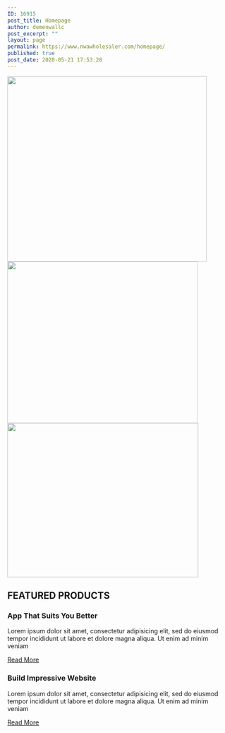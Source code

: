 ```yaml
---
ID: 16915
post_title: Homepage
author: demenwallc
post_excerpt: ""
layout: page
permalink: https://www.nwawholesaler.com/homepage/
published: true
post_date: 2020-05-21 17:53:28
---
```

<p><img width="452" height="419" src="https://www.nwawholesaler.com/wp-content/uploads/2020/05/Group-8.png" alt=""><br>
										<img width="431" height="366" src="https://www.nwawholesaler.com/wp-content/uploads/2020/05/celebrating-15-years-service-rebecca-homes-years-of-service-png-252_214.png" alt=""><br>
										<img width="433" height="349" src="https://www.nwawholesaler.com/wp-content/uploads/2020/05/Group-7.png" alt="">											</p>
<h2>FEATURED PRODUCTS</h2>

<!-- wp:gutentor/image-slider {"blockID":"95082f1c-2e33-4d98-ad05-4cbc8704b97d","gutentorBlockName":"gutentor/image-slider","blockSortableItems":[{"image":{"id":133,"title":"workplace-2303851_1920","filename":"workplace-2303851_1920.jpg","url":"https://www.demo.gutentor.com/wp-content/uploads/2019/07/workplace-2303851_1920.jpg","link":"https://www.demo.addonspress.com/block-press/free-block-demo/about/workplace-2303851_1920/","alt":"","author":"1","description":"","caption":"","name":"workplace-2303851_1920","status":"inherit","uploadedTo":11,"date":"2019-07-25T09:33:54.000Z","modified":"2019-07-25T09:33:54.000Z","menuOrder":0,"mime":"image/jpeg","type":"image","subtype":"jpeg","icon":"https://www.demo.addonspress.com/block-press/wp-includes/images/media/default.png","dateFormatted":"July 25, 2019","nonces":{"update":"097fd75e43","delete":"764c465284","edit":"652a05bc5d"},"editLink":"https://www.demo.addonspress.com/block-press/wp-admin/post.php?post=133\u0026action=edit","meta":false,"authorName":"demo.addonspress.com","uploadedToLink":"https://www.demo.addonspress.com/block-press/wp-admin/post.php?post=11\u0026action=edit","uploadedToTitle":"About","filesizeInBytes":102190,"filesizeHumanReadable":"100 KB","context":"","height":1280,"width":1920,"orientation":"landscape","sizes":{"thumbnail":{"height":150,"width":150,"url":"https://www.demo.gutentor.com/wp-content/uploads/2019/07/workplace-2303851_1920-150x150.jpg","orientation":"landscape"},"medium":{"height":200,"width":300,"url":"https://www.demo.gutentor.com/wp-content/uploads/2019/07/workplace-2303851_1920-300x200.jpg","orientation":"landscape"},"large":{"height":427,"width":640,"url":"https://www.demo.gutentor.com/wp-content/uploads/2019/07/workplace-2303851_1920-1024x683.jpg","orientation":"landscape"},"full":{"url":"https://www.demo.gutentor.com/wp-content/uploads/2019/07/workplace-2303851_1920.jpg","height":1280,"width":1920,"orientation":"landscape"}},"compat":{"item":"","meta":""}},"desc":"Lorem ipsum dolor sit amet, consectetur adipisicing elit, sed do eiusmod tempor incididunt ut labore et dolore magna aliqua. Ut enim ad minim veniam","title":"App That Suits You Better"},{"image":{"id":260,"title":"laptop-3190194_1920","filename":"laptop-3190194_1920.jpg","url":"https://www.demo.gutentor.com/wp-content/uploads/2019/07/laptop-3190194_1920.jpg","link":"https://www.demo.addonspress.com/block-press/free-block-demo/gallery/laptop-3190194_1920/","alt":"","author":"1","description":"","caption":"","name":"laptop-3190194_1920","status":"inherit","uploadedTo":251,"date":"2019-07-26T05:48:10.000Z","modified":"2019-07-26T05:48:10.000Z","menuOrder":0,"mime":"image/jpeg","type":"image","subtype":"jpeg","icon":"https://www.demo.addonspress.com/block-press/wp-includes/images/media/default.png","dateFormatted":"July 26, 2019","nonces":{"update":"7eaf34d5e5","delete":"465d243306","edit":"1298c07f4f"},"editLink":"https://www.demo.addonspress.com/block-press/wp-admin/post.php?post=260\u0026action=edit","meta":false,"authorName":"demo.addonspress.com","uploadedToLink":"https://www.demo.addonspress.com/block-press/wp-admin/post.php?post=251\u0026action=edit","uploadedToTitle":"Gallery","filesizeInBytes":102915,"filesizeHumanReadable":"101 KB","context":"","height":1281,"width":1920,"orientation":"landscape","sizes":{"thumbnail":{"height":150,"width":150,"url":"https://www.demo.gutentor.com/wp-content/uploads/2019/07/laptop-3190194_1920-150x150.jpg","orientation":"landscape"},"medium":{"height":200,"width":300,"url":"https://www.demo.gutentor.com/wp-content/uploads/2019/07/laptop-3190194_1920-300x200.jpg","orientation":"landscape"},"large":{"height":427,"width":640,"url":"https://www.demo.gutentor.com/wp-content/uploads/2019/07/laptop-3190194_1920-1024x683.jpg","orientation":"landscape"},"full":{"url":"https://www.demo.gutentor.com/wp-content/uploads/2019/07/laptop-3190194_1920.jpg","height":1281,"width":1920,"orientation":"landscape"}},"compat":{"item":"","meta":""}},"desc":" Lorem ipsum dolor sit amet, consectetur adipisicing elit, sed do eiusmod tempor incididunt ut labore et dolore magna aliqua. Ut enim ad minim veniam ","itemStyle":{"enableSingleItemLink":false},"title":"\u003cstrong\u003eBuild Impressive Website\u003c/strong\u003e"}],"blockComponentTitleEnable":false,"blockComponentTitleColor":{"hex":"#111111"},"blockComponentTitleTypography":{"fontType":"default","systemFont":"","googleFont":"","customFont":"","desktopFontSize":"","tabletFontSize":"","mobileFontSize":"","fontWeight":"","textTransform":"","fontStyle":"","textDecoration":"","desktopLineHeight":"","tabletLineHeight":"","mobileLineHeight":"","desktopLetterSpacing":"","tabletLetterSpacing":"","mobileLetterSpacing":""},"blockComponentTitleMargin":{"type":"px","desktopTop":"","desktopRight":"","desktopBottom":"","desktopLeft":"","tabletTop":"","tabletRight":"","tabletBottom":"","tabletLeft":"","mobileTop":"","mobileRight":"","mobileBottom":"","mobileLeft":""},"blockComponentTitlePadding":{"type":"px","desktopTop":"","desktopRight":"","desktopBottom":"","desktopLeft":"","tabletTop":"","tabletRight":"","tabletBottom":"","tabletLeft":"","mobileTop":"","mobileRight":"","mobileBottom":"","mobileLeft":""},"blockComponentTitleAnimation":{"Animation":"none","Delay":"","Speed":"","IterationType":"1","Iteration":"1"},"blockComponentSubTitleColor":{"hex":"#111111"},"blockComponentSubTitleTypography":{"fontType":"default","systemFont":"","googleFont":"","customFont":"","desktopFontSize":"","tabletFontSize":"","mobileFontSize":"","fontWeight":"","textTransform":"","fontStyle":"","textDecoration":"","desktopLineHeight":"","tabletLineHeight":"","mobileLineHeight":"","desktopLetterSpacing":"","tabletLetterSpacing":"","mobileLetterSpacing":""},"blockComponentSubTitleMargin":{"type":"px","desktopTop":"","desktopRight":"","desktopBottom":"","desktopLeft":"","tabletTop":"","tabletRight":"","tabletBottom":"","tabletLeft":"","mobileTop":"","mobileRight":"","mobileBottom":"","mobileLeft":""},"blockComponentSubTitlePadding":{"type":"px","desktopTop":"","desktopRight":"","desktopBottom":"","desktopLeft":"","tabletTop":"","tabletRight":"","tabletBottom":"","tabletLeft":"","mobileTop":"","mobileRight":"","mobileBottom":"","mobileLeft":""},"blockComponentSubTitleAnimation":{"Animation":"none","Delay":"","Speed":"","IterationType":"1","Iteration":"1"},"blockComponentButtonLinkOptions":{"openInNewTab":false,"rel":""},"blockComponentButtonColor":{"enable":true,"normal":{"hex":"#275cf6","rgb":{"r":"39","g":"92","b":"246","a":"1"}},"hover":{"hex":"#1949d4","rgb":{"r":"25","g":"73","b":"212","a":"1"}}},"blockComponentButtonTextColor":{"enable":true,"normal":{"hex":"#fff"},"hover":""},"blockComponentButtonMargin":{"type":"px","desktopTop":"","desktopRight":"","desktopBottom":"","desktopLeft":"","tabletTop":"","tabletRight":"","tabletBottom":"","tabletLeft":"","mobileTop":"","mobileRight":"","mobileBottom":"","mobileLeft":""},"blockComponentButtonPadding":{"type":"px","desktopTop":"12","desktopRight":"25","desktopBottom":"12","desktopLeft":"25","tabletTop":"12","tabletRight":"25","tabletBottom":"12","tabletLeft":"25","mobileTop":"12","mobileRight":"25","mobileBottom":"12","mobileLeft":"25"},"blockComponentButtonIconOptions":{"position":"hide","size":""},"blockComponentButtonIconMargin":{"type":"px","desktopTop":"","desktopRight":"","desktopBottom":"","desktopLeft":"","tabletTop":"","tabletRight":"","tabletBottom":"","tabletLeft":"","mobileTop":"","mobileRight":"","mobileBottom":"","mobileLeft":""},"blockComponentButtonIconPadding":{"type":"px","desktopTop":"","desktopRight":"","desktopBottom":"","desktopLeft":"","tabletTop":"","tabletRight":"","tabletBottom":"","tabletLeft":"","mobileTop":"","mobileRight":"","mobileBottom":"","mobileLeft":""},"blockComponentButtonBorder":{"borderStyle":"","borderTop":"","borderRight":"","borderBottom":"","borderLeft":"","borderColorNormal":"","borderColorHover":"","borderRadiusType":"px","borderRadiusTop":"3","borderRadiusRight":"3","borderRadiusBottom":"3","borderRadiusLeft":"3"},"blockComponentButtonBoxShadow":{"boxShadowColor":"","boxShadowX":"","boxShadowY":"","boxShadowBlur":"","boxShadowSpread":"","boxShadowPosition":""},"blockComponentButtonTypography":{"fontType":"system","systemFont":"","googleFont":"","customFont":"","desktopFontSize":"16","tabletFontSize":"16","mobileFontSize":"16","fontWeight":"","textTransform":"normal","fontStyle":"","textDecoration":"","desktopLineHeight":"","tabletLineHeight":"","mobileLineHeight":"","desktopLetterSpacing":"","tabletLetterSpacing":"","mobileLetterSpacing":""},"blockComponentButtonIcon":{"label":"fa-book","value":"fas fa-book","code":"f108"},"blockComponentPrimaryButtonLinkOptions":{"openInNewTab":false,"rel":""},"blockComponentPrimaryButtonColor":{"enable":true,"normal":{"hex":"#275cf6","rgb":{"r":"39","g":"92","b":"246","a":"1"}},"hover":{"hex":"#1949d4","rgb":{"r":"25","g":"73","b":"212","a":"1"}}},"blockComponentPrimaryButtonTextColor":{"enable":true,"normal":{"hex":"#fff"},"hover":""},"blockComponentPrimaryButtonMargin":{"type":"px","desktopTop":"","desktopRight":"","desktopBottom":"","desktopLeft":"","tabletTop":"","tabletRight":"","tabletBottom":"","tabletLeft":"","mobileTop":"","mobileRight":"","mobileBottom":"","mobileLeft":""},"blockComponentPrimaryButtonPadding":{"type":"px","desktopTop":"12","desktopRight":"25","desktopBottom":"12","desktopLeft":"25","tabletTop":"12","tabletRight":"25","tabletBottom":"12","tabletLeft":"25","mobileTop":"12","mobileRight":"25","mobileBottom":"12","mobileLeft":"25"},"blockComponentPrimaryButtonIconOptions":{"position":"hide","size":""},"blockComponentPrimaryButtonIconMargin":{"type":"px","desktopTop":"","desktopRight":"","desktopBottom":"","desktopLeft":"","tabletTop":"","tabletRight":"","tabletBottom":"","tabletLeft":"","mobileTop":"","mobileRight":"","mobileBottom":"","mobileLeft":""},"blockComponentPrimaryButtonIconPadding":{"type":"px","desktopTop":"","desktopRight":"","desktopBottom":"","desktopLeft":"","tabletTop":"","tabletRight":"","tabletBottom":"","tabletLeft":"","mobileTop":"","mobileRight":"","mobileBottom":"","mobileLeft":""},"blockComponentPrimaryButtonBorder":{"borderStyle":"","borderTop":"","borderRight":"","borderBottom":"","borderLeft":"","borderColorNormal":"","borderColorHover":"","borderRadiusType":"px","borderRadiusTop":"3","borderRadiusRight":"3","borderRadiusBottom":"3","borderRadiusLeft":"3"},"blockComponentPrimaryButtonBoxShadow":{"boxShadowColor":"","boxShadowX":"","boxShadowY":"","boxShadowBlur":"","boxShadowSpread":"","boxShadowPosition":""},"blockComponentPrimaryButtonTypography":{"fontType":"system","systemFont":"","googleFont":"","customFont":"","desktopFontSize":"16","tabletFontSize":"16","mobileFontSize":"16","fontWeight":"","textTransform":"normal","fontStyle":"","textDecoration":"","desktopLineHeight":"","tabletLineHeight":"","mobileLineHeight":"","desktopLetterSpacing":"","tabletLetterSpacing":"","mobileLetterSpacing":""},"blockComponentPrimaryButtonIcon":{"label":"fa-book","value":"fas fa-book","code":"f108"},"blockComponentPrimaryButtonResponsiveSetting":{"fullWidthInMobile":false},"blockComponentSecondaryButtonLinkOptions":{"openInNewTab":false,"rel":""},"blockComponentSecondaryButtonColor":{"enable":true,"normal":{"hex":"#275cf6","rgb":{"r":"39","g":"92","b":"246","a":"1"}},"hover":{"hex":"#1949d4","rgb":{"r":"25","g":"73","b":"212","a":"1"}}},"blockComponentSecondaryButtonTextColor":{"enable":true,"normal":{"hex":"#fff"},"hover":""},"blockComponentSecondaryButtonMargin":{"type":"px","desktopTop":"","desktopRight":"","desktopBottom":"","desktopLeft":"","tabletTop":"","tabletRight":"","tabletBottom":"","tabletLeft":"","mobileTop":"","mobileRight":"","mobileBottom":"","mobileLeft":""},"blockComponentSecondaryButtonPadding":{"type":"px","desktopTop":"12","desktopRight":"25","desktopBottom":"12","desktopLeft":"25","tabletTop":"12","tabletRight":"25","tabletBottom":"12","tabletLeft":"25","mobileTop":"12","mobileRight":"25","mobileBottom":"12","mobileLeft":"25"},"blockComponentSecondaryButtonIconOptions":{"position":"hide","size":""},"blockComponentSecondaryButtonIconMargin":{"type":"px","desktopTop":"","desktopRight":"","desktopBottom":"","desktopLeft":"","tabletTop":"","tabletRight":"","tabletBottom":"","tabletLeft":"","mobileTop":"","mobileRight":"","mobileBottom":"","mobileLeft":""},"blockComponentSecondaryButtonIconPadding":{"type":"px","desktopTop":"","desktopRight":"","desktopBottom":"","desktopLeft":"","tabletTop":"","tabletRight":"","tabletBottom":"","tabletLeft":"","mobileTop":"","mobileRight":"","mobileBottom":"","mobileLeft":""},"blockComponentSecondaryButtonBorder":{"borderStyle":"","borderTop":"","borderRight":"","borderBottom":"","borderLeft":"","borderColorNormal":"","borderColorHover":"","borderRadiusType":"px","borderRadiusTop":"3","borderRadiusRight":"3","borderRadiusBottom":"3","borderRadiusLeft":"3"},"blockComponentSecondaryButtonBoxShadow":{"boxShadowColor":"","boxShadowX":"","boxShadowY":"","boxShadowBlur":"","boxShadowSpread":"","boxShadowPosition":""},"blockComponentSecondaryButtonTypography":{"fontType":"system","systemFont":"","googleFont":"","customFont":"","desktopFontSize":"16","tabletFontSize":"16","mobileFontSize":"16","fontWeight":"","textTransform":"normal","fontStyle":"","textDecoration":"","desktopLineHeight":"","tabletLineHeight":"","mobileLineHeight":"","desktopLetterSpacing":"","tabletLetterSpacing":"","mobileLetterSpacing":""},"blockComponentSecondaryButtonIcon":{"label":"fa-book","value":"fas fa-book","code":"f108"},"blockComponentSecondaryButtonResponsiveSetting":{"fullWidthInMobile":false},"blockItemsWrapMargin":{"type":"px","desktopTop":"","desktopRight":"","desktopBottom":"","desktopLeft":"","tabletTop":"","tabletRight":"","tabletBottom":"","tabletLeft":"","mobileTop":"","mobileRight":"","mobileBottom":"","mobileLeft":""},"blockItemsWrapPadding":{"type":"px","desktopTop":"","desktopRight":"","desktopBottom":"","desktopLeft":"","tabletTop":"","tabletRight":"","tabletBottom":"","tabletLeft":"","mobileTop":"","mobileRight":"","mobileBottom":"","mobileLeft":""},"blockItemsWrapAnimation":{"Animation":"none","Delay":"","Speed":"","IterationType":"1","Iteration":"1"},"blockSingleItemBoxColor":{"enable":true,"normal":"","hover":""},"blockSingleItemBoxBorder":{"borderStyle":"none","borderTop":"","borderRight":"","borderBottom":"","borderLeft":"","borderColorNormal":"","borderColorHover":"","borderRadiusType":"px","borderRadiusTop":"","borderRadiusRight":"","borderRadiusBottom":"","borderRadiusLeft":""},"blockSingleItemBoxShadowOptions":{"boxShadowColor":"","boxShadowX":"","boxShadowY":"","boxShadowBlur":"","boxShadowSpread":"","boxShadowPosition":""},"blockSingleItemBoxMargin":{"type":"px","desktopTop":"","desktopRight":"","desktopBottom":"","desktopLeft":"","tabletTop":"","tabletRight":"","tabletBottom":"","tabletLeft":"","mobileTop":"","mobileRight":"","mobileBottom":"","mobileLeft":""},"blockSingleItemBoxPadding":{"type":"px","desktopTop":"","desktopRight":"","desktopBottom":"","desktopLeft":"","tabletTop":"","tabletRight":"","tabletBottom":"","tabletLeft":"","mobileTop":"","mobileRight":"","mobileBottom":"","mobileLeft":""},"blockItemButtonIcon":{"label":"fa-book","value":"fas fa-book","code":"f108"},"blockSingleItemButtonEnable":true,"blockSingleItemButtonLinkOptions":{"openInNewTab":false,"rel":""},"blockSingleItemButtonColor":{"enable":true,"normal":{"hex":"#275cf6","rgb":{"r":"39","g":"92","b":"246","a":"1"}},"hover":{"hex":"#1949d4","rgb":{"r":"25","g":"73","b":"212","a":"1"}}},"blockSingleItemButtonTextColor":{"enable":true,"normal":{"hex":"#fff"},"hover":""},"blockSingleItemButtonMargin":{"type":"px","desktopTop":"30","desktopRight":"","desktopBottom":"","desktopLeft":"","tabletTop":"","tabletRight":"","tabletBottom":"","tabletLeft":"","mobileTop":"10","mobileRight":"","mobileBottom":"","mobileLeft":""},"blockSingleItemButtonPadding":{"type":"px","desktopTop":"15","desktopRight":"35","desktopBottom":"15","desktopLeft":"35","tabletTop":"15","tabletRight":"35","tabletBottom":"15","tabletLeft":"35","mobileTop":"15","mobileRight":"35","mobileBottom":"15","mobileLeft":"25"},"blockSingleItemButtonIconOptions":{"position":"hide","size":""},"blockSingleItemButtonIconMargin":{"type":"px","desktopTop":"","desktopRight":"","desktopBottom":"","desktopLeft":"","tabletTop":"","tabletRight":"","tabletBottom":"","tabletLeft":"","mobileTop":"","mobileRight":"","mobileBottom":"","mobileLeft":""},"blockSingleItemButtonIconPadding":{"type":"px","desktopTop":"","desktopRight":"","desktopBottom":"","desktopLeft":"","tabletTop":"","tabletRight":"","tabletBottom":"","tabletLeft":"","mobileTop":"","mobileRight":"","mobileBottom":"","mobileLeft":""},"blockSingleItemButtonBorder":{"borderStyle":"","borderTop":"","borderRight":"","borderBottom":"","borderLeft":"","borderColorNormal":"","borderColorHover":"","borderRadiusType":"px","borderRadiusTop":"50","borderRadiusRight":"50","borderRadiusBottom":"50","borderRadiusLeft":"50"},"blockSingleItemButtonBoxShadow":{"boxShadowColor":"","boxShadowX":"","boxShadowY":"","boxShadowBlur":"","boxShadowSpread":"","boxShadowPosition":""},"blockSingleItemButtonTypography":{"fontType":"google","googleFont":"Work+Sans","desktopFontSize":16,"tabletFontSize":16,"mobileFontSize":16,"fontWeight":"500","textTransform":"normal"},"blockSingleItemButtonIcon":{"label":"fa-book","value":"fas fa-book","code":"f108"},"blockSingleItemDescriptionColor":{"enable":true,"normal":{"color":{"_originalInput":{"h":0,"s":0,"v":176.00595433824844,"a":1,"source":"rgb"},"_r":255,"_g":255,"_b":255,"_a":1,"_roundA":1,"_format":"hsv","_ok":true,"_tc_id":83},"hex":"#ffffff","hsl":{"h":0,"s":0,"l":100,"a":1},"hsv":{"h":0,"s":0,"v":100,"a":1},"oldHue":0,"rgb":{"r":255,"g":255,"b":255,"a":1},"source":"rgb"},"hover":""},"blockSingleItemDescriptionTypography":{"fontType":"google","googleFont":"Lato","desktopFontSize":24,"mobileFontSize":17,"fontWeight":"300","mobileLineHeight":1.5},"blockSingleItemDescriptionMargin":{"type":"px","desktopTop":"","desktopRight":"","desktopBottom":"","desktopLeft":"","tabletTop":"","tabletRight":"","tabletBottom":"40","tabletLeft":"","mobileTop":"","mobileRight":"","mobileBottom":"10","mobileLeft":""},"blockSingleItemDescriptionPadding":{"type":"px","desktopTop":"","desktopRight":"","desktopBottom":"","desktopLeft":"","tabletTop":"","tabletRight":"","tabletBottom":"","tabletLeft":"","mobileTop":"","mobileRight":"","mobileBottom":"","mobileLeft":""},"blockSingleItemTitleColor":{"enable":true,"normal":{"color":{"_originalInput":{"h":0,"s":0,"v":134.27719509371988,"a":1,"source":"rgb"},"_r":255,"_g":255,"_b":255,"_a":1,"_roundA":1,"_format":"hsv","_ok":true,"_tc_id":73},"hex":"#ffffff","hsl":{"h":0,"s":0,"l":100,"a":1},"hsv":{"h":0,"s":0,"v":100,"a":1},"oldHue":0,"rgb":{"r":255,"g":255,"b":255,"a":1},"source":"rgb"},"hover":""},"blockSingleItemTitleTypography":{"fontType":"google","googleFont":"Work+Sans","tabletFontSize":70,"mobileFontSize":24,"fontWeight":"800"},"blockSingleItemTitleMargin":{"type":"px","desktopTop":"","desktopRight":"","desktopBottom":"","desktopLeft":"","tabletTop":"","tabletRight":"","tabletBottom":"30","tabletLeft":"","mobileTop":"","mobileRight":"","mobileBottom":"10","mobileLeft":""},"blockSingleItemTitlePadding":{"type":"px","desktopTop":"","desktopRight":"","desktopBottom":"","desktopLeft":"","tabletTop":"","tabletRight":"","tabletBottom":"","tabletLeft":"","mobileTop":"","mobileRight":"","mobileBottom":"","mobileLeft":""},"blockComponentAnimation":{"Animation":"none","Delay":"","Speed":"","IterationType":"1","Iteration":"1"},"blockComponentBoxBorder":{"borderStyle":"none","borderTop":"","borderRight":"","borderBottom":"","borderLeft":"","borderColorNormal":"","borderColorHover":"","borderRadiusType":"px","borderRadiusTop":"","borderRadiusRight":"","borderRadiusBottom":"","borderRadiusLeft":""},"blockComponentMargin":{"type":"px","desktopTop":"","desktopRight":"","desktopBottom":"","desktopLeft":"","tabletTop":"","tabletRight":"","tabletBottom":"","tabletLeft":"","mobileTop":"","mobileRight":"","mobileBottom":"","mobileLeft":""},"blockComponentPadding":{"type":"px","desktopTop":"","desktopRight":"","desktopBottom":"","desktopLeft":"","tabletTop":"","tabletRight":"","tabletBottom":"","tabletLeft":"","mobileTop":"","mobileRight":"","mobileBottom":"","mobileLeft":""},"blockComponentBoxShadowOptions":{"boxShadowColor":"","boxShadowX":"","boxShadowY":"","boxShadowBlur":"","boxShadowSpread":"","boxShadowPosition":""},"blockShapeTopHeight":{"type":"px","desktop":"","tablet":"","mobile":""},"blockShapeTopWidth":{"type":"px","desktop":"","tablet":"","mobile":""},"blockShapeBottomHeight":{"type":"px","desktop":"","tablet":"","mobile":""},"blockShapeBottomWidth":{"type":"px","desktop":"","tablet":"","mobile":""},"blockComponentContentVerticalAlignMobile":"gutentor-content-no-valign","blockComponentContentVerticalAlignTablet":"gutentor-content-no-valign","blockComponentContentVerticalAlignDesktop":"gutentor-content-no-valign","blockComponentPositionDesktop":{"type":"px","top":"","right":"","bottom":"","left":""},"blockComponentPositionDesktopWidth":{"type":"px","width":""},"blockComponentPositionTablet":{"type":"px","top":"","right":"","bottom":"","left":""},"blockComponentPositionTabletWidth":{"type":"px","width":""},"blockComponentPositionMobile":{"type":"px","top":"","right":"","bottom":"","left":""},"blockComponentPositionMobileWidth":{"type":"px","width":""},"blockComponentZIndex":{"desktop":"","tablet":"","mobile":""},"blockComponentHeight":{"type":"px","desktop":"","tablet":"","mobile":""},"blockComponentRemoveContainerSpace":{"desktop":"","tablet":"","mobile":""},"blockComponentRemoveRowSpace":{"desktop":"","tablet":"","mobile":""},"blockComponentRemoveColumnSpace":{"desktop":"","tablet":"","mobile":""},"blockImageSliderImageDisplayOptions":"bg-image","blockImageSliderBgImageOptions":{"backgroundImage":"","desktopHeight":"650","tabletHeight":"450","mobileHeight":400,"backgroundSize":"cover","backgroundPosition":"center","backgroundRepeat":"no-repeat","backgroundAttachment":"scroll"},"blockImageSliderBgColorHeight":{"type":"px","desktop":"550","tablet":"450","mobile":"300"},"blockImageSliderImageOverlayColor":{"enable":true,"normal":{"color":{"_originalInput":{"h":207,"s":0,"v":20.543104819597687,"a":0.53,"source":"rgb"},"_r":52.384917289974105,"_g":52.384917289974105,"_b":52.384917289974105,"_a":0.53,"_roundA":0.53,"_format":"hsv","_ok":true,"_tc_id":65},"hex":"#343434","hsl":{"h":207,"s":0,"l":21,"a":0.53},"hsv":{"h":207,"s":0,"v":21,"a":0.53},"oldHue":207,"rgb":{"r":52,"g":52,"b":52,"a":0.53},"source":"rgb"},"hover":""},"blockImageSliderCaptionEnable":true,"blockImageSliderAutoPlaySpeed":7000,"blockImageSliderSpeed":900,"blockImageSliderDotsColor":{"enable":true,"normal":"","hover":""},"blockImageSliderDotsButtonBorder":{"borderStyle":"none","borderTop":"","borderRight":"","borderBottom":"","borderLeft":"","borderColorNormal":"","borderColorHover":"","borderRadiusType":"px","borderRadiusTop":"","borderRadiusRight":"","borderRadiusBottom":"","borderRadiusLeft":""},"blockImageSliderArrowsBgColor":{"enable":false,"normal":"","hover":""},"blockImageSliderArrowsTextColor":{"enable":false,"normal":"","hover":""},"blockImageSliderNextArrow":{"label":"fa-angle-right","value":"fas fa-angle-right","code":"f105"},"blockImageSliderPrevArrow":{"label":"fa-angle-left","value":"fas fa-angle-left","code":"f104"},"blockImageSliderArrowButtonHeight":{"desktop":"40","tablet":"30","mobile":"20"},"blockImageSliderArrowButtonWidth":{"desktop":"40","tablet":"30","mobile":"20"},"blockImageSliderArrowButtonBorder":{"borderStyle":"none","borderTop":"","borderRight":"","borderBottom":"","borderLeft":"","borderColorNormal":"","borderColorHover":"","borderRadiusType":"px","borderRadiusTop":"","borderRadiusRight":"","borderRadiusBottom":"","borderRadiusLeft":""},"blockImageSliderCaptionImageMargin":{"type":"px","desktopTop":"","desktopRight":"","desktopBottom":"","desktopLeft":"","tabletTop":"","tabletRight":"","tabletBottom":"","tabletLeft":"","mobileTop":"","mobileRight":"","mobileBottom":"","mobileLeft":""},"blockImageSliderCaptionImageWidth":{"type":"px","desktop":"","tablet":"","mobile":""}} -->
<section id="section-95082f1c-2e33-4d98-ad05-4cbc8704b97d" class="wp-block-gutentor-image-slider gutentor-section gutentor-image-slider imageSlider-template1"><div class="gutentor-grid-item-wrap"><div class="gutentor-slider-wrapper" data-dots="true" data-dots-tablet="false" data-dots-mobile="false" data-arrows="true" data-arrows-tablet="false" data-arrows-mobile="false" data-infinite="false" data-nextarrow="fas fa-angle-right" data-prevarrow="fas fa-angle-left" data-autoplay="true" data-autoplayspeed="7000" data-blockimagesliderfade="false" data-speed="900"><div class="gutentor-slider-item"><div class="gutentor-single-item gutentor-single-item-0"><div class="gutentor-single-item-wrap"><div class="gutentor-single-item-image-box"><div class="gutentor-bg-image"><div class="overlay"></div></div></div><div class="gutentor-single-item-content"><div class="grid-container"><div class="slider-caption text-center"><h3 class="gutentor-single-item-title">App That Suits You Better</h3><p class="gutentor-single-item-desc">Lorem ipsum dolor sit amet, consectetur adipisicing elit, sed do eiusmod tempor incididunt ut labore et dolore magna aliqua. Ut enim ad minim veniam</p><a class="gutentor-button gutentor-single-item-button gutentor-icon-hide" href="#"><i class="gutentor-button-icon fas fa-book"></i><span>Read More</span></a></div></div></div></div></div></div><div class="gutentor-slider-item"><div class="gutentor-single-item gutentor-single-item-1"><div class="gutentor-single-item-wrap"><div class="gutentor-single-item-image-box"><div class="gutentor-bg-image"><div class="overlay"></div></div></div><div class="gutentor-single-item-content"><div class="grid-container"><div class="slider-caption text-center"><h3 class="gutentor-single-item-title"><strong>Build Impressive Website</strong></h3><p class="gutentor-single-item-desc"> Lorem ipsum dolor sit amet, consectetur adipisicing elit, sed do eiusmod tempor incididunt ut labore et dolore magna aliqua. Ut enim ad minim veniam </p><a class="gutentor-button gutentor-single-item-button gutentor-icon-hide" href="#"><i class="gutentor-button-icon fas fa-book"></i><span>Read More</span></a></div></div></div></div></div></div></div></div></section>
<!-- /wp:gutentor/image-slider -->